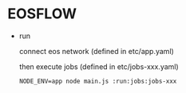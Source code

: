 # EOSFLOW

- run

   connect eos network (defined in etc/app.yaml)
  
   then execute jobs (defined in etc/jobs-xxx.yaml)

   ```shell
   NODE_ENV=app node main.js :run:jobs:jobs-xxx
   ```
